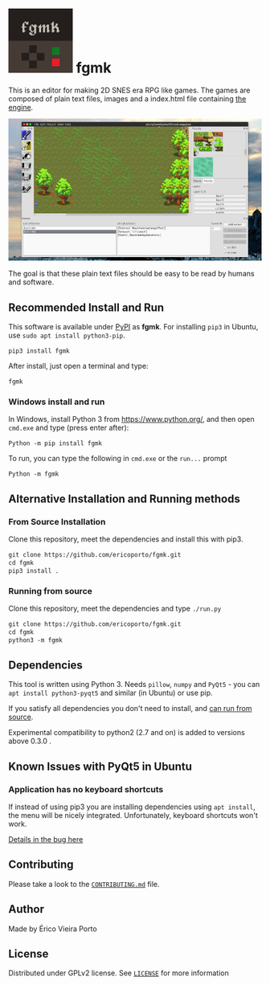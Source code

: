 ![Icon](iconTiny.png) fgmk
==========================

This is an editor for making 2D SNES era RPG like games. The games are composed
of plain text files, images and a index.html file containing [the engine](https://github.com/ericoporto/fgmkJsEngine).

![Screenshot](screenshot.png)

The goal is that these plain text files should be easy to be read by humans and
software.

Recommended Install and Run
--------------------------

This software is available under [PyPI](https://pypi.python.org/pypi/fgmk)
as **fgmk**. For installing `pip3` in Ubuntu, use `sudo apt install python3-pip`.

    pip3 install fgmk

After install, just open a terminal and type:

    fgmk

### Windows install and run

In Windows, install Python 3 from https://www.python.org/, and then open `cmd.exe` and type (press enter after):

    Python -m pip install fgmk

To run, you can type the following in `cmd.exe` or the `run...` prompt

    Python -m fgmk


Alternative Installation and Running methods
--------------------------------------------

### From Source Installation

Clone this repository, meet the dependencies and install this with pip3.

    git clone https://github.com/ericoporto/fgmk.git
    cd fgmk
    pip3 install .

### Running from source

Clone this repository, meet the dependencies and type `./run.py`

    git clone https://github.com/ericoporto/fgmk.git
    cd fgmk
    python3 -m fgmk

Dependencies
------------

This tool is written using Python 3. Needs `pillow`, `numpy` and `PyQt5` -
you can `apt install python3-pyqt5` and similar (in Ubuntu) or use pip.

If you satisfy all dependencies you don't need to install, and [can run from source](#running-from-source).

Experimental compatibility to python2 (2.7 and on) is added to versions above
0.3.0 .

Known Issues with PyQt5 in Ubuntu
---------------------------------

### Application has no keyboard shortcuts

If instead of using pip3 you are installing dependencies using `apt install`,
the menu will be nicely integrated. Unfortunately, keyboard shortcuts won't
work.

[Details in the bug here](https://bugs.launchpad.net/appmenu-qt5/+bug/1380702)

Contributing
------------

Please take a look to the [`CONTRIBUTING.md`](CONTRIBUTING.md) file.


Author
------

Made by Érico Vieira Porto

License
-------

Distributed under GPLv2 license. See [`LICENSE`](LICENSE) for more information
